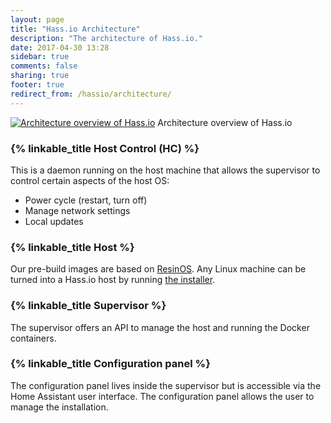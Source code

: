 ```yaml
---
layout: page
title: "Hass.io Architecture"
description: "The architecture of Hass.io."
date: 2017-04-30 13:28
sidebar: true
comments: false
sharing: true
footer: true
redirect_from: /hassio/architecture/
---
```


<p class='img'>
  <a href='/images/hassio/architecture.png'><img src='/images/hassio/architecture.png' alt='Architecture overview of Hass.io'></a>
  Architecture overview of Hass.io
</p>

### {% linkable_title Host Control (HC) %}

This is a daemon running on the host machine that allows the supervisor to control certain aspects of the host OS:

 - Power cycle (restart, turn off)
 - Manage network settings
 - Local updates

### {% linkable_title Host %}

Our pre-build images are based on [ResinOS]. Any Linux machine can be turned into a Hass.io host by running [the installer][linux].

### {% linkable_title Supervisor %}

The supervisor offers an API to manage the host and running the Docker containers.

### {% linkable_title Configuration panel %}

The configuration panel lives inside the supervisor but is accessible via the Home Assistant user interface. The configuration panel allows the user to manage the installation.

[ResinOS]: https://resinos.io/
[linux]: /hassio/installation/#alternative-install-on-generic-linux-server
